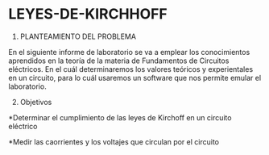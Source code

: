 # LEYES-DE-KIRCHHOFF


1. PLANTEAMIENTO DEL PROBLEMA 

En el siguiente informe de laboratorio se va a emplear los conocimientos aprendidos en la teoría de la materia de Fundamentos de Circuitos eléctricos. En el cuál determinaremos los valores teóricos y experientales en un circuito, para lo cuál usaremos un software que nos permite emular el laboratorio. 




2. Objetivos 

*Determinar el cumplimiento de las leyes de Kirchoff en un circuito eléctrico 

*Medir las caorrientes y los voltajes que circulan por el circuito
